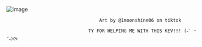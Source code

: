 
![image](https://github.com/user-attachments/assets/57ea9bc8-2114-487a-872e-3a8e55bada39)





                                      Art by @1moonshine06 on tiktok 

                                  TY FOR HELPING ME WITH THIS KEV!!! (˶ᵔ ᵕ ᵔ˶)ᡣ𐭩
